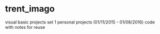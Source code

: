 # trent_imago
visual basic
projects set 1
personal projects (01/11/2015 - 01/08/2016)
code with notes for reuse

